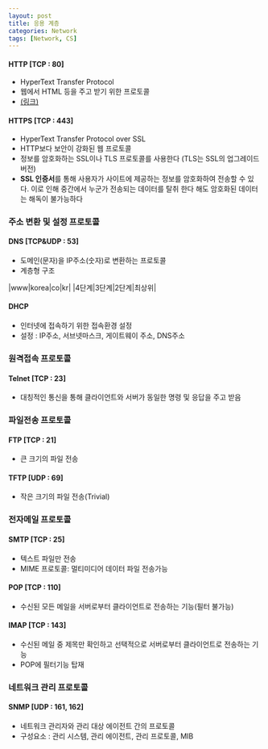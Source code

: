 ```yaml
---
layout: post
title: 응용 계층
categories: Network
tags: [Network, CS]
---
```

#### HTTP [TCP : 80]
- HyperText Transfer Protocol
- 웹에서 HTML 등을 주고 받기 위한 프로토콜 
- [(링크)](https://europani.github.io//web/2021/04/16/002-HTTP.html)

#### HTTPS [TCP : 443]
- HyperText Transfer Protocol over SSL
- HTTP보다 보안이 강화된 웹 프로토콜
- 정보를 암호화하는 SSL이나 TLS 프로토콜를 사용한다 (TLS는 SSL의 업그레이드 버전)
- **SSL 인증서**를 통해 사용자가 사이트에 제공하는 정보를 암호화하여 전송할 수 있다. 이로 인해 중간에서 누군가 전송되는 데이터를 탈취 한다 해도 암호화된 데이터는 해독이 불가능하다


### 주소 변환 및 설정 프로토콜
#### DNS [TCP&UDP : 53]
 - 도메인(문자)을 IP주소(숫자)로 변환하는 프로토콜
 - 계층형 구조

|www|korea|co|kr|
|4단계|3단계|2단계|최상위|

#### DHCP
 - 인터넷에 접속하기 위한 접속환경 설정
 - 설정 : IP주소, 서브넷마스크, 게이트웨이 주소, DNS주소


### 원격접속 프로토콜
#### Telnet [TCP : 23]
- 대칭적인 통신을 통해 클라이언트와 서버가 동일한 명령 및 응답을 주고 받음

### 파일전송 프로토콜
#### FTP [TCP : 21]
- 큰 크기의 파일 전송


#### TFTP [UDP : 69]
- 작은 크기의 파일 전송(Trivial)

### 전자메일 프로토콜
#### SMTP [TCP : 25]
- 텍스트 파일만 전송
- MIME 프로토콜: 멀티미디어 데이터 파일 전송가능

#### POP [TCP : 110]
- 수신된 모든 메일을 서버로부터 클라이언트로 전송하는 기능(필터 불가능)

#### IMAP [TCP : 143]
- 수신된 메일 중 제목만 확인하고 선택적으로 서버로부터 클라이언트로 전송하는 기능
- POP에 필터기능 탑재



### 네트워크 관리 프로토콜
#### SNMP [UDP : 161, 162]
 - 네트워크 관리자와 관리 대상 에이전트 간의 프로토콜
 - 구성요소 : 관리 시스템, 관리 에이전트, 관리 프로토콜, MIB